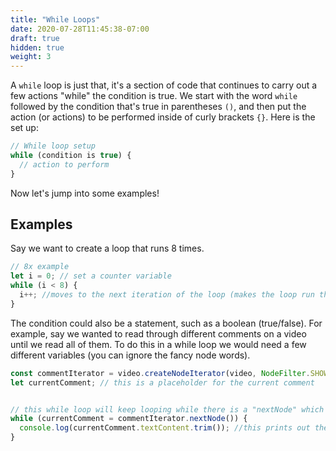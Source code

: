 ```yaml
---
title: "While Loops"
date: 2020-07-28T11:45:38-07:00
draft: true
hidden: true
weight: 3
---
```


A `while` loop is just that, it's a section of code that continues to carry out a few actions "while" the condition is true. We start with the word `while` followed by the condition that's true in parentheses `()`, and then put the action (or actions) to be performed inside of curly brackets `{}`. Here is the set up:

```javascript
// While loop setup
while (condition is true) {
  // action to perform
}
```

Now let's jump into some examples!

## Examples
Say we want to create a loop that runs 8 times.
  
```javascript
// 8x example
let i = 0; // set a counter variable
while (i < 8) {
  i++; //moves to the next iteration of the loop (makes the loop run through this part again)
}
```

The condition could also be a statement, such as a boolean (true/false). For example, say we wanted to read through different comments on a video until we read all of them. To do this in a while loop we would need a few different variables (you can ignore the fancy node words).

```javascript
const commentIterator = video.createNodeIterator(video, NodeFilter.SHOW_COMMENT) // this is a way to move from one comment to the next on the video
let currentComment; // this is a placeholder for the current comment


// this while loop will keep looping while there is a "nextNode" which is another way of saying there is another comment after this
while (currentComment = commentIterator.nextNode()) {
  console.log(currentComment.textContent.trim()); //this prints out the current comment so we can read it!
}
```
